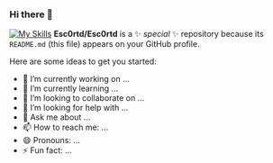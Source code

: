 ### Hi there 👋

[![My Skills](https://skillicons.dev/icons?i=photoshop,react,nodejs,vscode,cpp,csharp,html,python&theme=light)](https://skillicons.dev)
**Esc0rtd/Esc0rtd** is a ✨ _special_ ✨ repository because its `README.md` (this file) appears on your GitHub profile.

Here are some ideas to get you started:

- 🔭 I’m currently working on ...
- 🌱 I’m currently learning ...
- 👯 I’m looking to collaborate on ...
- 🤔 I’m looking for help with ...
- 💬 Ask me about ...
- 📫 How to reach me: ...
- 😄 Pronouns: ...
- ⚡ Fun fact: ...


